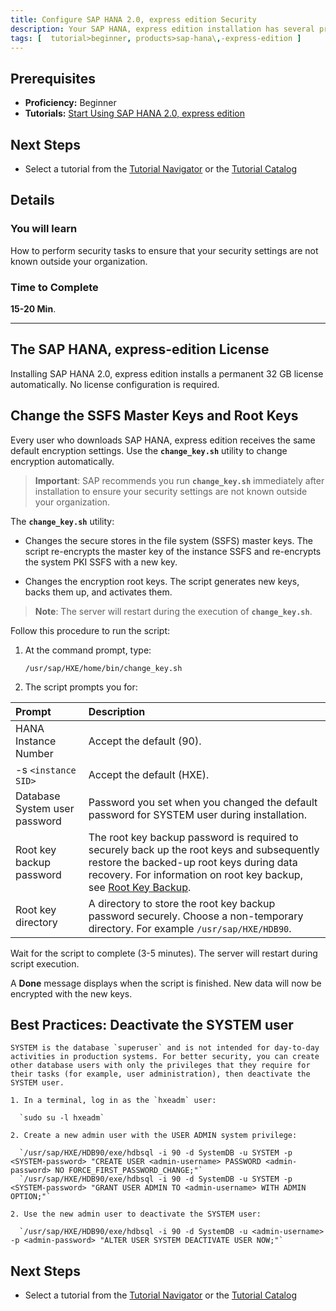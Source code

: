 ```yaml
---
title: Configure SAP HANA 2.0, express edition Security
description: Your SAP HANA, express edition installation has several preconfigured security settings. Before using SAP HANA, express edition, complete these security tasks.
tags: [  tutorial>beginner, products>sap-hana\,-express-edition ]
---
```

## Prerequisites  
 - **Proficiency:** Beginner
 - **Tutorials:** [Start Using SAP HANA 2.0, express edition](http://www.sap.com/developer/tutorials/hxe-ua-getting-started-vm.html)

## Next Steps
 - Select a tutorial from the [Tutorial Navigator](http://www.sap.com/developer/tutorial-navigator.html) or the [Tutorial Catalog](http://www.sap.com/developer/tutorials.html)

## Details
### You will learn  
How to perform security tasks to ensure that your security settings are not known outside your organization.

### Time to Complete
**15-20 Min**.

---

## The SAP HANA, express-edition License

Installing SAP HANA 2.0, express edition installs a permanent 32 GB license automatically. No license configuration is required.

## Change the SSFS Master Keys and Root Keys

Every user who downloads SAP HANA, express edition receives the same default encryption settings. Use the **`change_key.sh`** utility to change encryption automatically.

>**Important**: SAP recommends you run **`change_key.sh`** immediately after installation to ensure your security settings are not known outside your organization.

The **`change_key.sh`** utility:

- Changes the secure stores in the file system (SSFS) master keys. The script re-encrypts the master key of the instance SSFS and re-encrypts the system PKI SSFS with a new key.

- Changes the encryption root keys. The script generates new keys, backs them up, and activates them.

>**Note**: The server will restart during the execution of **`change_key.sh`**.

Follow this procedure to run the script:

1. At the command prompt, type:
    ```
    /usr/sap/HXE/home/bin/change_key.sh
    ```

2. The script prompts you for:

Prompt         | Description  |
:-------------   | :-------------   |
HANA Instance Number       | Accept the default (90).
-s `<instance SID>`          | Accept the default (HXE).
Database System user password  | Password you set when you changed the default password for SYSTEM user during installation.
Root key backup password            | The root key backup password is required to securely back up the root keys and subsequently restore the backed-up root keys during data recovery. For information on root key backup, see [Root Key Backup](https://help.sap.com/saphelp_hanaplatform/helpdata/en/39/730482d6944173b34c660c20963051/content.htm?frameset=/en/b3/0fda1483b34628802a8d62bd5d39df/frameset.htm&current_toc=/en/de/ec02ebbb57101483bdf3194c301d2e/plain.htm&node_id=81).
Root key directory                  | A directory to store the root key backup password securely. Choose a non-temporary directory. For example `/usr/sap/HXE/HDB90`.

Wait for the script to complete (3-5 minutes). The server will restart during script execution.

A **Done** message displays when the script is finished. New data will now be encrypted with the new keys.

## Best Practices: Deactivate the SYSTEM user

    SYSTEM is the database `superuser` and is not intended for day-to-day activities in production systems. For better security, you can create other database users with only the privileges that they require for their tasks (for example, user administration), then deactivate the SYSTEM user.

    1. In a terminal, log in as the `hxeadm` user:

      `sudo su -l hxeadm`

    2. Create a new admin user with the USER ADMIN system privilege:

      `/usr/sap/HXE/HDB90/exe/hdbsql -i 90 -d SystemDB -u SYSTEM -p <SYSTEM-password> "CREATE USER <admin-username> PASSWORD <admin-password> NO FORCE_FIRST_PASSWORD_CHANGE;"`
      `/usr/sap/HXE/HDB90/exe/hdbsql -i 90 -d SystemDB -u SYSTEM -p <SYSTEM-password> "GRANT USER ADMIN TO <admin-username> WITH ADMIN OPTION;"`

    2. Use the new admin user to deactivate the SYSTEM user:

      `/usr/sap/HXE/HDB90/exe/hdbsql -i 90 -d SystemDB -u <admin-username> -p <admin-password> "ALTER USER SYSTEM DEACTIVATE USER NOW;"`

## Next Steps
 - Select a tutorial from the [Tutorial Navigator](http://www.sap.com/developer/tutorial-navigator.html) or the [Tutorial Catalog](http://www.sap.com/developer/tutorials.html)
